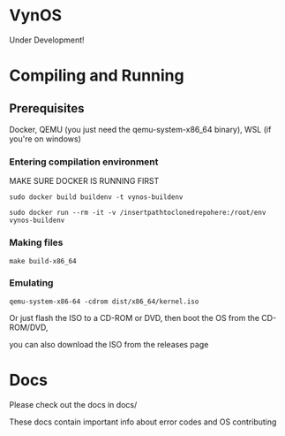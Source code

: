 # VynOS

Under Development!

# Compiling and Running

## Prerequisites

Docker, QEMU (you just need the qemu-system-x86_64 binary), WSL (if you're on windows)

### Entering compilation environment

MAKE SURE DOCKER IS RUNNING FIRST

`sudo docker build buildenv -t vynos-buildenv`

`sudo docker run --rm -it -v /insertpathtoclonedrepohere:/root/env vynos-buildenv`
### Making files

`make build-x86_64`

### Emulating

`qemu-system-x86-64 -cdrom dist/x86_64/kernel.iso`

Or just flash the ISO to a CD-ROM or DVD, then boot the OS from the CD-ROM/DVD,

you can also download the ISO from the releases page

# Docs

Please check out the docs in docs/

These docs contain important info about error codes and OS contributing
